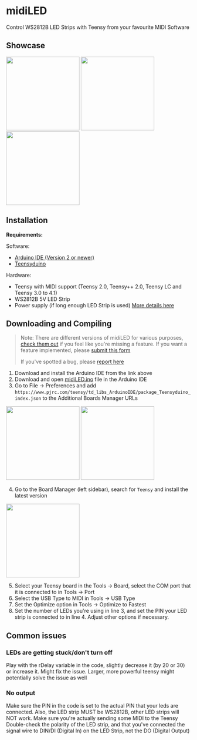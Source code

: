 # midiLED

Control WS2812B LED Strips with Teensy from your favourite MIDI Software

## Showcase

<a href="https://youtu.be/8itP0UnSWBk"><img src="https://img.youtube.com/vi/8itP0UnSWBk/0.jpg" height="200px" /></a>
<a href="https://youtu.be/HWQFZ31jTJc"><img src="https://img.youtube.com/vi/HWQFZ31jTJc/0.jpg" height="200px" /></a>
<a href="https://youtu.be/BP8y9pDiv3k"><img src="https://img.youtube.com/vi/BP8y9pDiv3k/0.jpg" height="200px" /></a>

## Installation

**Requirements:**

Software:

- [Arduino IDE (Version 2 or newer)](https://www.arduino.cc/en/software)
- [Teensyduino](https://www.pjrc.com/teensy/td_download.html)

Hardware:

- Teensy with MIDI support (Teensy 2.0, Teensy++ 2.0, Teensy LC and Teensy 3.0 to 4.1)
- WS2812B 5V LED Strip
- Power supply (if long enough LED Strip is used) [More details here](https://www.temposlighting.com/guides/power-any-ws2812b-setup)

## Downloading and Compiling

> Note: There are different versions of midiLED for various purposes, [check them out](https://github.com/YarosMallorca/midiLED/branches) if you feel like you're missing a feature.
> If you want a feature implemented, please [submit this form](https://github.com/YarosMallorca/midiLED/issues/new?assignees=YarosMallorca&labels=enhancement&template=feature_request.md)
>
> If you've spotted a bug, please [report here](https://github.com/YarosMallorca/midiLED/issues/new?assignees=YarosMallorca&labels=bug&template=bug_report.md)

1. Download and install the Arduino IDE from the link above
2. Download and open [midiLED.ino](https://github.com/YarosMallorca/midiLED/archive/refs/heads/main.zip) file in the Arduino IDE
3. Go to File -> Preferences and add `https://www.pjrc.com/teensy/td_libs_ArduinoIDE/package_Teensyduino_index.json` to the Additional Boards Manager URLs
<img src="https://github.com/user-attachments/assets/a77cf372-a199-4c82-bb5c-b5718d35316b" height="200px"/>
<img src="https://github.com/user-attachments/assets/7e1d89a2-0a33-4e68-9ed6-2a510a0f8601" height="200px"/>

4. Go to the Board Manager (left sidebar), search for `Teensy` and install the latest version
<img src="https://github.com/user-attachments/assets/6b391030-fb8f-4e99-99bd-a15626225066" height="200px"/>

5. Select your Teensy board in the Tools -> Board, select the COM port that it is connected to in Tools -> Port
6. Select the USB Type to MIDI in Tools -> USB Type
7. Set the Optimize option in Tools -> Optimize to Fastest
8. Set the number of LEDs you're using in line 3, and set the PIN your LED strip is connected to in line 4. Adjust other options if necessary.

## Common issues

### LEDs are getting stuck/don't turn off

Play with the rDelay variable in the code, slightly decrease it (by 20 or 30) or increase it. Might fix the issue. Larger, more powerful teensy might potentially solve the issue as well

### No output

Make sure the PIN in the code is set to the actual PIN that your leds are connected.
Also, the LED strip MUST be WS2812B, other LED strips will NOT work.
Make sure you're actually sending some MIDI to the Teensy
Double-check the polarity of the LED strip, and that you've connected the signal wire to DIN/DI (Digital In) on the LED Strip, not the DO (Digital Output)
